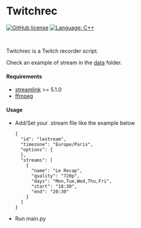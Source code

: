 # Twitchrec

[![GitHub license](https://img.shields.io/badge/license-MIT-blue.svg)](https://raw.githubusercontent.com/nlohmann/json/master/LICENSE.MIT)
[![Language: C++](https://img.shields.io/badge/Language-Python-brightgreen.svg?tyle=flat-square)](#)

<br />

Twitchrec is a Twitch recorder script.

Check an example of stream in the [data](data) folder.

#### Requirements

- [streamlink](https://github.com/streamlink/streamlink) >= 5.1.0
- [ffmpeg](https://ffmpeg.org/download.html)

#### Usage

- Add/Set your .stream file like the example below

      {
        "id": "lestream",
        "timezone": "Europe/Paris",
        "options": {
        },
        "streams": [
          {
            "name": "Le Recap",
            "quality": "720p",
            "days": "Mon,Tue,Wed,Thu,Fri",
            "start": "18:30",
            "end": "20:30"
          }
        ]
      }

- Run main.py


